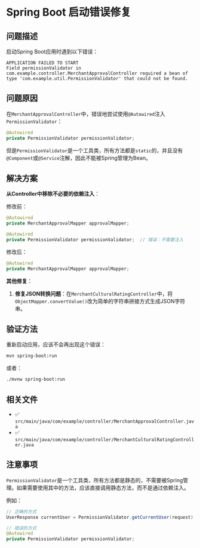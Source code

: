 # Spring Boot 启动错误修复

## 问题描述

启动Spring Boot应用时遇到以下错误：

```
APPLICATION FAILED TO START
Field permissionValidator in com.example.controller.MerchantApprovalController required a bean of type 'com.example.util.PermissionValidator' that could not be found.
```

## 问题原因

在`MerchantApprovalController`中，错误地尝试使用`@Autowired`注入`PermissionValidator`：

```java
@Autowired
private PermissionValidator permissionValidator;
```

但是`PermissionValidator`是一个工具类，所有方法都是`static`的，并且没有`@Component`或`@Service`注解，因此不能被Spring管理为Bean。

## 解决方案

**从Controller中移除不必要的依赖注入**：

修改前：
```java
@Autowired
private MerchantApprovalMapper approvalMapper;

@Autowired
private PermissionValidator permissionValidator;  // 错误：不需要注入
```

修改后：
```java
@Autowired
private MerchantApprovalMapper approvalMapper;
```

**其他修复**：

1. **修复JSON转换问题**：在`MerchantCulturalRatingController`中，将`ObjectMapper.convertValue()`改为简单的字符串拼接方式生成JSON字符串。

## 验证方法

重新启动应用，应该不会再出现这个错误：

```bash
mvn spring-boot:run
```

或者：

```bash
./mvnw spring-boot:run
```

## 相关文件

- ✅ `src/main/java/com/example/controller/MerchantApprovalController.java`
- ✅ `src/main/java/com/example/controller/MerchantCulturalRatingController.java`

## 注意事项

`PermissionValidator`是一个工具类，所有方法都是静态的，不需要被Spring管理。如果需要使用其中的方法，应该直接调用静态方法，而不是通过依赖注入。

例如：

```java
// 正确的方式
UserResponse currentUser = PermissionValidator.getCurrentUser(request);

// 错误的方式
@Autowired
private PermissionValidator permissionValidator;
```

